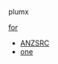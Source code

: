 plumx


[for](https://app.dimensions.ai/browse/categories/publication/for)

 - [ANZSRC](https://app.dimensions.ai/browse/categories/publication/for)
- [one](https://github.com/digital-science/dimensions-api-lab)